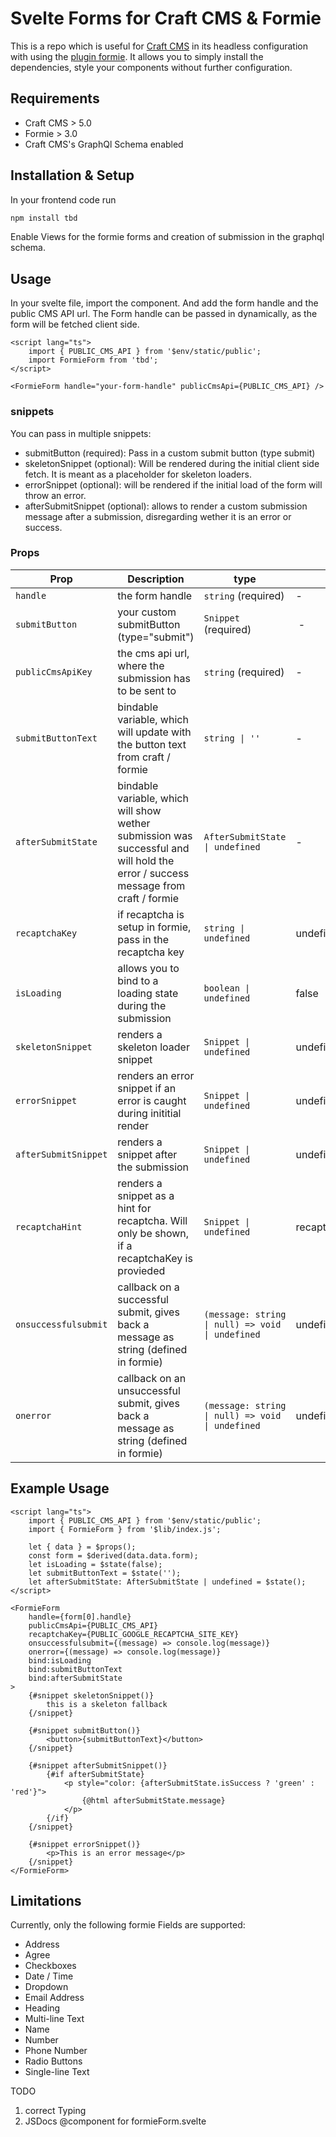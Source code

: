 # Svelte Forms for Craft CMS & Formie

This is a repo which is useful for [Craft CMS](https://craftcms.com/) in its headless configuration with using the [plugin formie](https://verbb.io/craft-plugins/formie/features).
It allows you to simply install the dependencies, style your components without further configuration.

## Requirements

- Craft CMS > 5.0
- Formie > 3.0
- Craft CMS's GraphQl Schema enabled

## Installation & Setup

In your frontend code run

```sh
npm install tbd
```

Enable Views for the formie forms and creation of submission in the graphql schema.

## Usage

In your svelte file, import the component. And add the form handle and the public CMS API url. The Form handle can be passed in dynamically, as the form will be fetched client side.

```svelte
<script lang="ts">
	import { PUBLIC_CMS_API } from '$env/static/public';
	import FormieForm from 'tbd';
</script>

<FormieForm handle="your-form-handle" publicCmsApi={PUBLIC_CMS_API} />
```

### snippets

You can pass in multiple snippets:

- submitButton (required): Pass in a custom submit button (type submit)
- skeletonSnippet (optional): Will be rendered during the initial client side fetch. It is meant as a placeholder for skeleton loaders.
- errorSnippet (optional): will be rendered if the initial load of the form will throw an error.
- afterSubmitSnippet (optional): allows to render a custom submission message after a submission, disregarding wether it is an error or success.

### Props

| Prop                 | Description                                                                                                                       | type                                             | default                     |
| -------------------- | --------------------------------------------------------------------------------------------------------------------------------- | ------------------------------------------------ | --------------------------- |
| `handle`             | the form handle                                                                                                                   | `string` (required)                              | -                           |
| `submitButton`       | your custom submitButton (type="submit")                                                                                          | `Snippet` (required)                             |  -                          |
| `publicCmsApiKey`    | the cms api url, where the submission has to be sent to                                                                           | `string` (required)                              | -                           |
| `submitButtonText`   | bindable variable, which will update with the button text from craft / formie                                                     | `string \| ''`                                   | -                           |
| `afterSubmitState`   | bindable variable, which will show wether submission was successful and will hold the error / success message from craft / formie | `AfterSubmitState \| undefined`                  | -                           |
| `recaptchaKey`       | if recaptcha is setup in formie, pass in the recaptcha key                                                                        | `string \| undefined`                            | undefined                   |
| `isLoading`          | allows you to bind to a loading state during the submission                                                                       | `boolean \| undefined`                           | false                       |
| `skeletonSnippet`    | renders a skeleton loader snippet                                                                                                 | `Snippet \| undefined`                           | undefined                   |
| `errorSnippet`       | renders an error snippet if an error is caught during inititial render                                                            | `Snippet \| undefined`                           | undefined                   |
| `afterSubmitSnippet` | renders a snippet after the submission                                                                                            | `Snippet \| undefined `                          | undefined                   |
| `recaptchaHint`      | renders a snippet as a hint for recaptcha. Will only be shown, if a recaptchaKey is provieded                                     | `Snippet \| undefined `                          | recaptchaHintSnippet.svelte |
| `onsuccessfulsubmit` | callback on a successful submit, gives back a message as string (defined in formie)                                               | `(message: string \| null) => void \| undefined` | undefined                   |
| `onerror`            | callback on an unsuccessful submit, gives back a message as string (defined in formie)                                            | `(message: string \| null) => void \| undefined` | undefined                   |

## Example Usage

```svelte
<script lang="ts">
	import { PUBLIC_CMS_API } from '$env/static/public';
	import { FormieForm } from '$lib/index.js';

	let { data } = $props();
	const form = $derived(data.data.form);
	let isLoading = $state(false);
	let submitButtonText = $state('');
	let afterSubmitState: AfterSubmitState | undefined = $state();
</script>

<FormieForm
	handle={form[0].handle}
	publicCmsApi={PUBLIC_CMS_API}
	recaptchaKey={PUBLIC_GOOGLE_RECAPTCHA_SITE_KEY}
	onsuccessfulsubmit={(message) => console.log(message)}
	onerror={(message) => console.log(message)}
	bind:isLoading
	bind:submitButtonText
	bind:afterSubmitState
>
	{#snippet skeletonSnippet()}
		this is a skeleton fallback
	{/snippet}

	{#snippet submitButton()}
		<button>{submitButtonText}</button>
	{/snippet}

	{#snippet afterSubmitSnippet()}
		{#if afterSubmitState}
			<p style="color: {afterSubmitState.isSuccess ? 'green' : 'red'}">
				{@html afterSubmitState.message}
			</p>
		{/if}
	{/snippet}

	{#snippet errorSnippet()}
		<p>This is an error message</p>
	{/snippet}
</FormieForm>
```

## Limitations

Currently, only the following formie Fields are supported:

- Address
- Agree
- Checkboxes
- Date / Time
- Dropdown
- Email Address
- Heading
- Multi-line Text
- Name
- Number
- Phone Number
- Radio Buttons
- Single-line Text

TODO

1. correct Typing
2. JSDocs @component for formieForm.svelte

